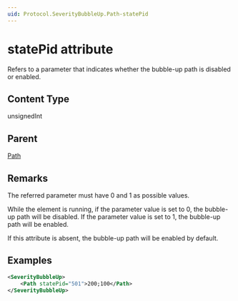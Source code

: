 ```yaml
---
uid: Protocol.SeverityBubbleUp.Path-statePid
---
```


# statePid attribute

<!-- RN 15103, RN 15843 -->

Refers to a parameter that indicates whether the bubble-up path is disabled or enabled.

## Content Type

unsignedInt

## Parent

[Path](xref:Protocol.SeverityBubbleUp.Path)

## Remarks

The referred parameter must have 0 and 1 as possible values.

While the element is running, if the parameter value is set to 0, the bubble-up path will be disabled. If the parameter value is set to 1, the bubble-up path will be enabled.

If this attribute is absent, the bubble-up path will be enabled by default.

## Examples

```xml
<SeverityBubbleUp>
    <Path statePid="501">200;100</Path>
</SeverityBubbleUp>
```
